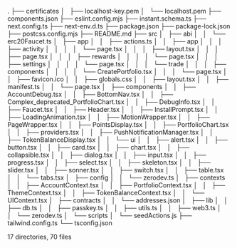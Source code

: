 .
├── certificates
│   ├── localhost-key.pem
│   └── localhost.pem
├── components.json
├── eslint.config.mjs
├── instant.schema.ts
├── next.config.ts
├── next-env.d.ts
├── package.json
├── package-lock.json
├── postcss.config.mjs
├── README.md
├── src
│   ├── abi
│   │   └── erc20Faucet.ts
│   ├── app
│   │   ├── actions.ts
│   │   ├── app
│   │   │   ├── activity
│   │   │   │   └── page.tsx
│   │   │   ├── layout.tsx
│   │   │   ├── page.tsx
│   │   │   ├── rewards
│   │   │   │   └── page.tsx
│   │   │   ├── settings
│   │   │   │   └── page.tsx
│   │   │   └── trade
│   │   │       ├── components
│   │   │       │   └── CreatePortfolio.tsx
│   │   │       └── page.tsx
│   │   ├── favicon.ico
│   │   ├── globals.css
│   │   ├── layout.tsx
│   │   ├── manifest.ts
│   │   └── page.tsx
│   ├── components
│   │   ├── AccountDebug.tsx
│   │   ├── BottomNav.tsx
│   │   ├── Complex_deprecated_PortfolioChart.tsx
│   │   ├── DebugInfo.tsx
│   │   ├── Faucet.tsx
│   │   ├── Header.tsx
│   │   ├── InstallPrompt.tsx
│   │   ├── LoadingAnimation.tsx
│   │   ├── MotionWrapper.tsx
│   │   ├── PageWrapper.tsx
│   │   ├── PointsDisplay.tsx
│   │   ├── PortfolioChart.tsx
│   │   ├── providers.tsx
│   │   ├── PushNotificationManager.tsx
│   │   ├── TokenBalanceDisplay.tsx
│   │   └── ui
│   │       ├── alert.tsx
│   │       ├── button.tsx
│   │       ├── card.tsx
│   │       ├── chart.tsx
│   │       ├── collapsible.tsx
│   │       ├── dialog.tsx
│   │       ├── input.tsx
│   │       ├── progress.tsx
│   │       ├── select.tsx
│   │       ├── skeleton.tsx
│   │       ├── slider.tsx
│   │       ├── sonner.tsx
│   │       ├── switch.tsx
│   │       ├── table.tsx
│   │       └── tabs.tsx
│   ├── config
│   │   └── zerodev.ts
│   ├── contexts
│   │   ├── AccountContext.tsx
│   │   ├── PortfolioContext.tsx
│   │   ├── ThemeContext.tsx
│   │   ├── TokenBalanceContext.tsx
│   │   └── UIContext.tsx
│   ├── contracts
│   │   └── addresses.json
│   ├── lib
│   │   ├── db.ts
│   │   ├── passkey.ts
│   │   ├── utils.ts
│   │   ├── web3.ts
│   │   └── zerodev.ts
│   └── scripts
│       └── seedActions.js
├── tailwind.config.ts
└── tsconfig.json

17 directories, 70 files
